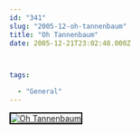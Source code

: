 ```yaml
---
id: "341"
slug: "2005-12-oh-tannenbaum"
title: "Oh Tannenbaum"
date: 2005-12-21T23:02:48.000Z



tags:

  - "General"
---
```

<div class="sqs-html-content">
  <div style="float: left; margin-right: 10px; margin-bottom: 10px;"> <a href="http://www.flickr.com/photos/mclazarus/76131207/" title="Oh Tannenbaum"><img src="http://static.flickr.com/41/76131207_1df683a077_m.jpg" alt="Oh Tannenbaum" style="border: solid 2px #000000;" /></a>
</div>
<p><br clear="all" /></p>
</div>

